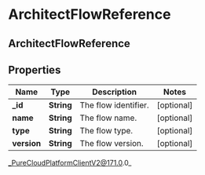 # ArchitectFlowReference

## ArchitectFlowReference

## Properties

|Name | Type | Description | Notes|
|------------ | ------------- | ------------- | -------------|
| **_id** | **String** | The flow identifier. | [optional] |
| **name** | **String** | The flow name. | [optional] |
| **type** | **String** | The flow type. | [optional] |
| **version** | **String** | The flow version. | [optional] |



_PureCloudPlatformClientV2@171.0.0_
